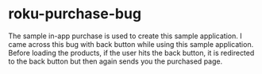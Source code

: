 # roku-purchase-bug
The sample in-app purchase is used to create this sample application. I came across this bug with back button while using this sample application. Before loading the products, if the user hits the back button, it is redirected to the back button but then again sends you the purchased page.
